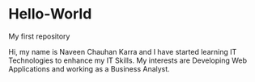 # Hello-World
My first repository

Hi, my name is Naveen Chauhan Karra and I have started learning IT Technologies to enhance my IT Skills.
My interests are Developing Web Applications and working as a Business Analyst.
